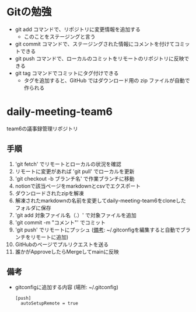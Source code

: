 # Gitの勉強

- git add コマンドで、リポジトリに変更情報を追加する
  - このことをステージングと言う
- git commit コマンドで、ステージングされた情報にコメントを付けてコミットできる
- git push コマンドで、ローカルのコミットをリモートのリポジトリに反映できる
- git tag コマンドでコミットにタグ付けできる
  - タグを追加すると、GitHub ではダウンロード用の zip ファイルが自動で作られる

# daily-meeting-team6
team6の議事録管理リポジトリ

## 手順

1. 'git fetch' でリモートとローカルの状況を確認
2. リモートに変更があれば 'git pull' でローカルを更新
3. 'git checkout -b ブランチ名' で作業ブランチに移動
4. notionで該当ページをmarkdownとcsvでエクスポート
5. ダウンロードされたzipを解凍
6. 解凍されたmarkdownの名前を変更してdaily-meeting-team6をcloneしたフォルダに保存
7. 'git add 対象ファイル名（.）' で対象ファイルを追加
8. 'git commit -m "コメント"' でコミット
9. 'git push' でリモートにプッシュ ([備考](#備考): ~/.gitconfigを編集すると自動でブランチをリモートに追加)
10. GitHubのページでプルリクエストを送る
11. 誰かがApproveしたらMergeしてmainに反映

## 備考

- gitconfigに追加する内容 (場所: ~/.gitconfig)
  ```
  [push]
    autoSetupRemote = true
  ```
